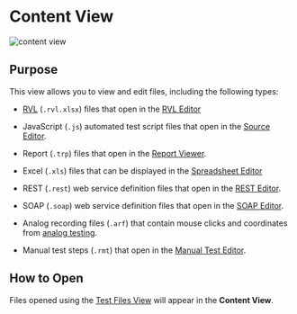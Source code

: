 # Content View

![content view](./img/content_view1.png)

## Purpose

This view allows you to view and edit files, including the following types:

*   [RVL](../RVL/Overview.md) (`.rvl.xlsx`) files that open in the [RVL Editor](rvl_editor.md)

*   JavaScript (`.js`) automated test script files that open in the [Source Editor](source_editor.md).

*   Report (`.trp`) files that open in the [Report Viewer](report_viewer.md).

*   Excel (`.xls`) files that can be displayed in the [Spreadsheet Editor](spreadsheet_editor.md)

*   REST (`.rest`) web service definition files that open in the [REST Editor](rest_definition_editor.md).

*   SOAP (`.soap`) web service definition files that open in the [SOAP Editor](soap_definition_editor.md).

*   Analog recording files (`.arf`) that contain mouse clicks and coordinates from [analog testing](analog_recording.md).

*   Manual test steps (`.rmt`) that open in the [Manual Test Editor](manual_test_editor.md).

## How to Open
Files opened using the [Test Files View](test_files_dialog.md) will appear in the **Content View**.